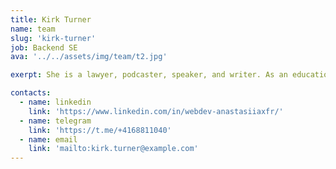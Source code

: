 ```yaml
---
title: Kirk Turner
name: team
slug: 'kirk-turner'
job: Backend SE
ava: '../../assets/img/team/t2.jpg'

exerpt: She is a lawyer, podcaster, speaker, and writer. As an educational content director, she helps develop HasThemes premium training products.

contacts:
  - name: linkedin
    link: 'https://www.linkedin.com/in/webdev-anastasiiaxfr/'
  - name: telegram
    link: 'https://t.me/+4168811040'
  - name: email
    link: 'mailto:kirk.turner@example.com'
---
```

